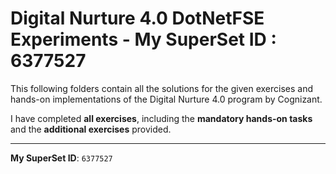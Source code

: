 # Digital Nurture 4.0 DotNetFSE Experiments -                                                                                  **My SuperSet ID** : **6377527**

This following folders contain all the solutions for the given exercises and hands-on implementations of the Digital Nurture 4.0 program by Cognizant.  
  

I have completed **all exercises**, including the **mandatory hands-on tasks** and the **additional exercises** provided.

---

**My SuperSet ID**: `6377527`
